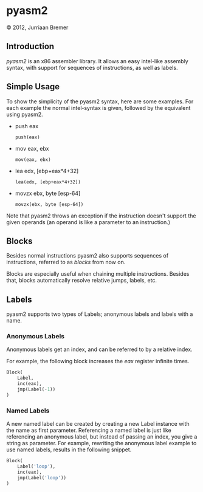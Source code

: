 # pyasm2
&copy; 2012, Jurriaan Bremer

## Introduction

_pyasm2_ is an x86 assembler library. It allows an easy intel-like assembly
syntax, with support for sequences of instructions, as well as labels.

## Simple Usage

To show the simplicity of the pyasm2 syntax, here are some examples. For each
example the normal intel-syntax is given, followed by the equivalent using
pyasm2.

*   push eax

    `push(eax)`

*   mov eax, ebx

    `mov(eax, ebx)`

*   lea edx, [ebp+eax*4+32]

    `lea(edx, [ebp+eax*4+32])`

*   movzx ebx, byte [esp-64]

    `movzx(ebx, byte [esp-64])`

Note that pyasm2 throws an exception if the instruction doesn't support the
given operands (an operand is like a parameter to an instruction.)

## Blocks

Besides normal instructions pyasm2 also supports sequences of instructions,
referred to as *blocks* from now on.

Blocks are especially useful when chaining multiple instructions. Besides
that, blocks automatically resolve relative jumps, labels, etc.

## Labels

pyasm2 supports two types of Labels; anonymous labels and labels with a name.

### Anonymous Labels

Anonymous labels get an index, and can be referred to by a relative index.

For example, the following block increases the *eax* register infinite times.
```python
Block(
    Label,
    inc(eax),
    jmp(Label(-1))
)
```

### Named Labels

A new named label can be created by creating a new Label instance with the
name as first parameter. Referencing a named label is just like referencing
an anonymous label, but instead of passing an index, you give a string as
parameter. For example, rewriting the anonymous label example to use named
labels, results in the following snippet.
```python
Block(
    Label('loop'),
    inc(eax),
    jmp(Label('loop'))
)
```
